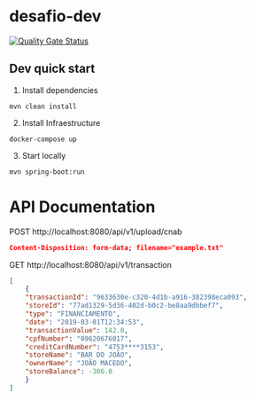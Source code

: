# desafio-dev

[![Quality Gate Status](https://sonarcloud.io/api/project_badges/measure?project=leonardoscalabrini_desafio-dev&metric=alert_status)](https://sonarcloud.io/summary/new_code?id=leonardoscalabrini_desafio-dev)

## Dev quick start ##

1. Install dependencies
````
mvn clean install
````

2. Install Infraestructure
````
docker-compose up
````

3. Start locally
````
mvn spring-boot:run
````

# API Documentation #

POST http://localhost:8080/api/v1/upload/cnab
```JSON
Content-Disposition: form-data; filename="example.txt"
```

GET http://localhost:8080/api/v1/transaction

```JSON
[
    {
    "transactionId": "9633630e-c320-4d1b-a916-382398eca093",
    "storeId": "77ad1329-5d36-402d-b0c2-be8aa9dbbef7",
    "type": "FINANCIAMENTO",
    "date": "2019-03-01T12:34:53",
    "transactionValue": 142.0,
    "cpfNumber": "09620676017",
    "creditCardNumber": "4753****3153",
    "storeName": "BAR DO JOÃO",
    "ownerName": "JOÃO MACEDO",
    "storeBalance": -306.0
    }
]
```